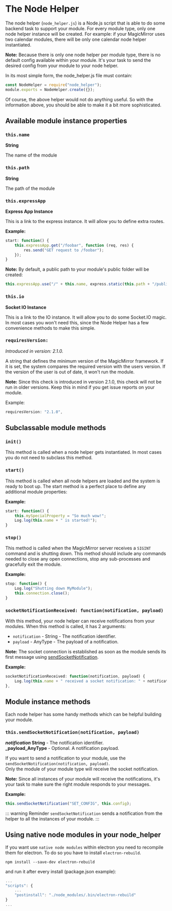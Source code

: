 # The Node Helper

The node helper (`node_helper.js`) is a Node.js script that is able to do some
backend task to support your module. For every module type, only one node helper
instance will be created. For example: if your MagicMirror uses two calendar
modules, there will be only one calendar node helper instantiated.

**Note:** Because there is only one node helper per module type, there is no
default config available within your module. It's your task to send the desired
config from your module to your node helper.

In its most simple form, the node_helper.js file must contain:

```javascript
const NodeHelper = require("node_helper");
module.exports = NodeHelper.create({});
```

Of course, the above helper would not do anything useful. So with the
information above, you should be able to make it a bit more sophisticated.

## Available module instance properties

### `this.name`

**String**

The name of the module

### `this.path`

**String**

The path of the module

### `this.expressApp`

**Express App Instance**

This is a link to the express instance. It will allow you to define extra
routes.

**Example:**

```javascript
start: function() {
	this.expressApp.get("/foobar", function (req, res) {
		res.send("GET request to /foobar");
	});
}
```

**Note:** By default, a public path to your module's public folder will be
created:

```javascript
this.expressApp.use("/" + this.name, express.static(this.path + "/public"));
```

### `this.io`

**Socket IO Instance**

This is a link to the IO instance. It will allow you to do some Socket.IO magic.
In most cases you won't need this, since the Node Helper has a few convenience
methods to make this simple.

### `requiresVersion:`

_Introduced in version: 2.1.0._

A string that defines the minimum version of the MagicMirror framework. If it is
set, the system compares the required version with the users version. If the
version of the user is out of date, it won't run the module.

**Note:** Since this check is introduced in version 2.1.0, this check will not
be run in older versions. Keep this in mind if you get issue reports on your
module.

Example:

```javascript
requiresVersion: "2.1.0",
```

## Subclassable module methods

### `init()`

This method is called when a node helper gets instantiated. In most cases you do
not need to subclass this method.

### `start()`

This method is called when all node helpers are loaded and the system is ready
to boot up. The start method is a perfect place to define any additional module
properties:

**Example:**

```javascript
start: function() {
	this.mySpecialProperty = "So much wow!";
	Log.log(this.name + " is started!");
}
```

### `stop()`

This method is called when the MagicMirror server receives a `SIGINT` command
and is shutting down. This method should include any commands needed to close
any open connections, stop any sub-processes and gracefully exit the module.

**Example:**

```javascript
stop: function() {
	Log.log("Shutting down MyModule");
	this.connection.close();
}
```

### `socketNotificationReceived: function(notification, payload)`

With this method, your node helper can receive notifications from your modules.
When this method is called, it has 2 arguments:

- `notification` - String - The notification identifier.
- `payload` - AnyType - The payload of a notification.

**Note:** The socket connection is established as soon as the module sends its
first message using
[sendSocketNotification](core-module-file.md#this-sendsocketnotification-notification-payload).

**Example:**

```javascript
socketNotificationReceived: function(notification, payload) {
	Log.log(this.name + " received a socket notification: " + notification + " - Payload: " + payload);
},
```

## Module instance methods

Each node helper has some handy methods which can be helpful building your
module.

### `this.sendSocketNotification(notification, payload)`

**_notification_ String** - The notification identifier.<br>
**_payload_AnyType** - Optional. A notification payload.

If you want to send a notification to your module, use the
`sendSocketNotification(notification, payload)`.<br>
Only the module of your module type will receive the socket notification.

**Note:** Since all instances of your module will receive the notifications,
it's your task to make sure the right module responds to your messages.

**Example:**

```javascript
this.sendSocketNotification("SET_CONFIG", this.config);
```

::: warning Reminder
`sendSocketNotification` sends a notification from the helper to all the instances of your module.
:::

## Using native node modules in your node_helper

If you want use `native node modules` within electron you need to recompile them
for electron. To do so you have to install `electron-rebuild`.

```shell
npm install --save-dev electron-rebuild
```

and run it after every install (package.json example):

```javascript
...
"scripts": {
	...
	"postinstall": "./node_modules/.bin/electron-rebuild"
}
...
```
